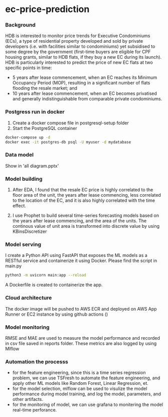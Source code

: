 # ec-price-prediction

### Background
HDB is interested to monitor price trends for Executive Condominiums (ECs), a type of residential property developed and sold by private developers (i.e. with facilities similar to condominiums) yet subsidised to some degree by the government (first-time buyers are eligible for CPF housing grants, similar to HDB flats, if they buy a new EC during its launch).
HDB is particularly interested to predict the price of new EC flats at two specific points in time:
- 5 years after lease commencement, when an EC reaches its Minimum Occupancy Period (MOP), resulting in a significant number of flats flooding the resale market; and
- 10 years after lease commencement, when an EC becomes privatised and generally indistinguishable from comparable private condominiums.

### Postgress run in docker
1. Create a docker compose file in postgresql-setup folder
2. Start the PostgreSQL container
```bash
docker-compose up -d
docker exec -it postgres-db psql -U myuser -d mydatabase
```

### Data model
Show in 'all diagram.pptx'

### Model building
1. After EDA, I found that the resale EC price is highly correlated to the floor area of the unit, the years after lease commencing, less correlated to the location of the EC, and it is also highly correlated with the time effect.



2. I use Prophet to build several time-series forecasting models based on the years after lease commencing, and the area of the units. The continous value of unit area is transformed into discrete value by using KBinsDiscretizer 


### Model serving

I create a Python API using FastAPI that exposes the ML models as a RESTful service and containerize it using Docker. 
Please find the script in main.py

```bash
python3 -m uvicorn main:app --reload
```
A Dockerfile is created to containerize the app.


### Cloud architecture

The docker image will be pushed to AWS ECR and deployed on AWS App Runner or EC2 instance by using github actions ()


### Model monitoring
RMSE and MAE are used to measure the model performance and recorded in csv file saved in reports folder. These metrics are also logged by using Mlflow 

### Automation the processs
- for the feature engineering, since this is a time series regression problem, we can use TSFresh to automate the feature engineering, and apply other ML models like Random Forest, Linear Regression, et. 
- for the model selection, mlflow can be used to visulize the model performance during model training, and log the model, parameters, and other artifacts.
- for the monitoring of model, we can use grafana to monitering the model real-time perforance. 
